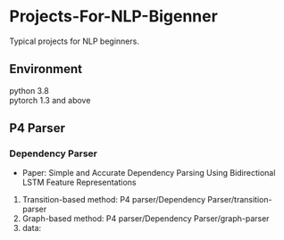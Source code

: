 # Projects-For-NLP-Bigenner

Typical projects for NLP beginners.

## Environment
python 3.8 \
pytorch 1.3 and above

## P4 Parser
### Dependency Parser 
   
   - Paper: Simple and Accurate Dependency Parsing Using Bidirectional LSTM Feature Representations 
   1. Transition-based method: P4 parser/Dependency Parser/transition-parser 
   2. Graph-based method: P4 parser/Dependency Parser/graph-parser
   3. data: 
  
